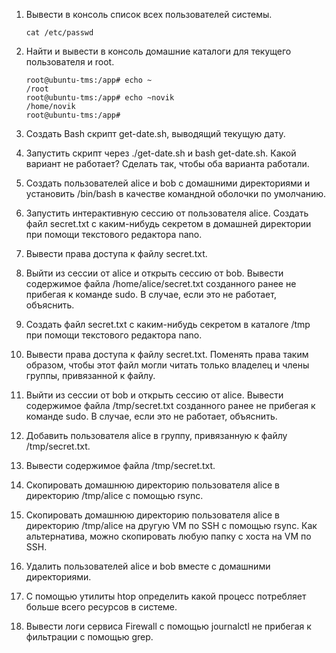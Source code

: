1. Вывести в консоль список всех пользователей системы.
   ```console
   cat /etc/passwd
   ```
 
2. Найти и вывести в консоль домашние каталоги для текущего пользователя и root.
   ```console
   root@ubuntu-tms:/app# echo ~
   /root
   root@ubuntu-tms:/app# echo ~novik
   /home/novik
   root@ubuntu-tms:/app#

   ```
3. Создать Bash скрипт get-date.sh, выводящий текущую дату.
   
5. Запустить скрипт через ./get-date.sh и bash get-date.sh. Какой вариант не работает? Сделать так, чтобы оба варианта работали.
6. Создать пользователей alice и bob с домашними директориями и установить /bin/bash в качестве командной оболочки по умолчанию.
7. Запустить интерактивную сессию от пользователя alice. Создать файл secret.txt с каким-нибудь секретом в домашней директории при помощи текстового редактора nano.
8. Вывести права доступа к файлу secret.txt.
9. Выйти из сессии от alice и открыть сессию от bob. Вывести содержимое файла /home/alice/secret.txt созданного ранее не прибегая к команде sudo. В случае, если это не работает, объяснить.
10. Создать файл secret.txt с каким-нибудь секретом в каталоге /tmp при помощи текстового редактора nano.
11. Вывести права доступа к файлу secret.txt. Поменять права таким образом, чтобы этот файл могли читать только владелец и члены группы, привязанной к файлу.
12. Выйти из сессии от bob и открыть сессию от alice. Вывести содержимое файла /tmp/secret.txt созданного ранее не прибегая к команде sudo. В случае, если это не работает, объяснить.
13. Добавить пользователя alice в группу, привязанную к файлу /tmp/secret.txt.
14. Вывести содержимое файла /tmp/secret.txt.
15. Скопировать домашнюю директорию пользователя alice в директорию /tmp/alice с помощью rsync.
16. Скопировать домашнюю директорию пользователя alice в директорию /tmp/alice на другую VM по SSH с помощью rsync. Как альтернатива, можно скопировать любую папку с хоста на VM по SSH.
17. Удалить пользователей alice и bob вместе с домашними директориями.
18. С помощью утилиты htop определить какой процесс потребляет больше всего ресурсов в системе.
19. Вывести логи сервиса Firewall с помощью journalctl не прибегая к фильтрации с помощью grep.
